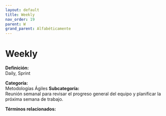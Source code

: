 ```yaml
---
layout: default
title: Weekly
nav_order: 19
parent: W
grand_parent: Alfabéticamente
---
```


# Weekly

**Definición:**  
Daily, Sprint

**Categoría:**  
Metodologías Ágiles 
**Subcategoría:**  
Reunión semanal para revisar el progreso general del equipo y planificar la próxima semana de trabajo.

**Términos relacionados:**  

